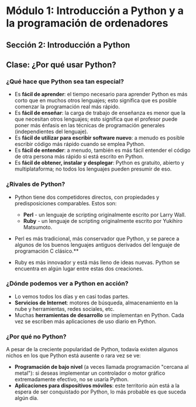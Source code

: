 # Módulo 1: Introducción a Python y a la programación de ordenadores
## Sección 2: Introducción a Python
## Clase: ¿Por qué usar Python?

### ¿Qué hace que Python sea tan especial?

* Es **fácil de aprender**: el tiempo necesario para aprender Python es más corto que en muchos otros lenguajes; esto significa que es posible comenzar la programación real más rápido.
* Es **fácil de enseñar**: la carga de trabajo de enseñanza es menor que la que necesitan otros lenguajes; esto significa que el profesor puede poner más énfasis en las técnicas de programación generales (independientes del lenguaje).
* Es **fácil de utilizar para escribir software nuevo**: a menudo es posible escribir código más rápido cuando se emplea Python.
* Es **fácil de entender**: a menudo, también es más fácil entender el código de otra persona más rápido si está escrito en Python.
* Es **fácil de obtener, instalar y desplegar**: Python es gratuito, abierto y multiplataforma; no todos los lenguajes pueden presumir de eso.

### ¿Rivales de Python?

* Python tiene dos competidores directos, con propiedades y predisposiciones comparables. Estos son:
    * **Perl** - un lenguaje de scripting originalmente escrito por Larry Wall.
    * **Ruby** - un lenguaje de scripting originalmente escrito por Yukihiro Matsumoto.

* Perl es más tradicional, más conservador que Python, y se parece a algunos de los buenos lenguajes antiguos derivados del lenguaje de programación C clásico.**
* Ruby es más innovador y está más lleno de ideas nuevas. Python se encuentra en algún lugar entre estas dos creaciones.

### ¿Dónde podemos ver a Python en acción?

* Lo vemos todos los días y en casi todas partes. 
* **Servicios de Internet**: motores de búsqueda, almacenamiento en la nube y herramientas, redes sociales, etc. 
* Muchas **herramientas de desarrollo** se implementan en Python. Cada vez se escriben más aplicaciones de uso diario en Python. 

### ¿Por qué no Python?

A pesar de la creciente popularidad de Python, todavía existen algunos nichos en los que Python está ausente o rara vez se ve:

* **Programación de bajo nivel** (a veces llamada programación "cercana al metal"): si deseas implementar un controlador o motor gráfico extremadamente efectivo, no se usaría Python.
* **Aplicaciones para dispositivos móviles**: este territorio aún está a la espera de ser conquistado por Python, lo más probable es que suceda algún día.
